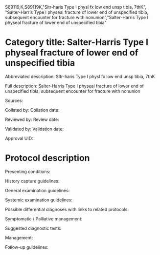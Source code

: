 S89119,K,S89119K,"Sltr-haris Type I physl fx low end unsp tibia, 7thK", "Salter-Harris Type I physeal fracture of lower end of unspecified tibia, subsequent encounter for fracture with nonunion","Salter-Harris Type I physeal fracture of lower end of unspecified tibia"
# Category title: Salter-Harris Type I physeal fracture of lower end of unspecified tibia

Abbreviated description: Sltr-haris Type I physl fx low end unsp tibia, 7thK

Full description: Salter-Harris Type I physeal fracture of lower end of unspecified tibia, subsequent encounter for fracture with nonunion

Sources:

Collated by:
Collation date:

Reviewed by:
Review date:

Validated by:
Validation date:

Approval UID:

# Protocol description

Presenting conditions:

History capture guidelines:

General examination guidelines:

Systemic examination guidelines:

Possible differential diagnoses with links to related protocols:

Symptomatic / Palliative management:

Suggested diagnostic tests:

Management:

Follow-up guidelines:
